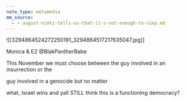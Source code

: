 ```yaml
---
note_type: metamedia
mm_source:
  - - august-nimtz-tells-us-that-it-s-not-enough-to-simp.md
---
```


![[3294864524272250191_3294864517217635047.jpg]]

Monica & E2
@BlakPantherBabe

This November we must choose between
the guy involved in an insurrection or the

guy involved in a genocide but no matter

what, Israel wins and yall STILL think this
is a functioning democracy?

